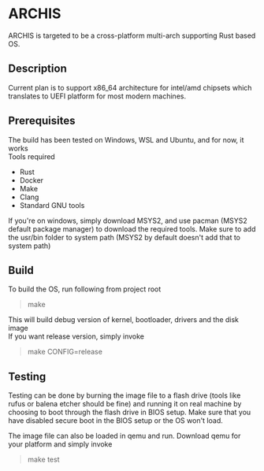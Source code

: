 # ARCHIS
ARCHIS is targeted to be a cross-platform multi-arch supporting Rust based OS.

## Description
Current plan is to support x86_64 architecture for intel/amd chipsets which translates to UEFI platform for most modern machines.

## Prerequisites
The build has been tested on Windows, WSL and Ubuntu, and for now, it works<br>
Tools required
* Rust
* Docker
* Make
* Clang
* Standard GNU tools

If you're on windows, simply download MSYS2, and use pacman (MSYS2 default package manager) to download the required tools. 
Make sure to add the usr/bin folder to system path (MSYS2 by default doesn't add that to system path)

## Build
To build the OS, run following from project root
>make

This will build debug version of kernel, bootloader, drivers and the disk image<br>
If you want release version, simply invoke
>make CONFIG=release

## Testing 
Testing can be done by burning the image file to a flash drive (tools like rufus or balena etcher should be fine) and running it on real machine by choosing to boot through the flash drive in BIOS setup.
Make sure that you have disabled secure boot in the BIOS setup or the OS won't load.

The image file can also be loaded in qemu and run.
Download qemu for your platform and simply invoke
>make test


